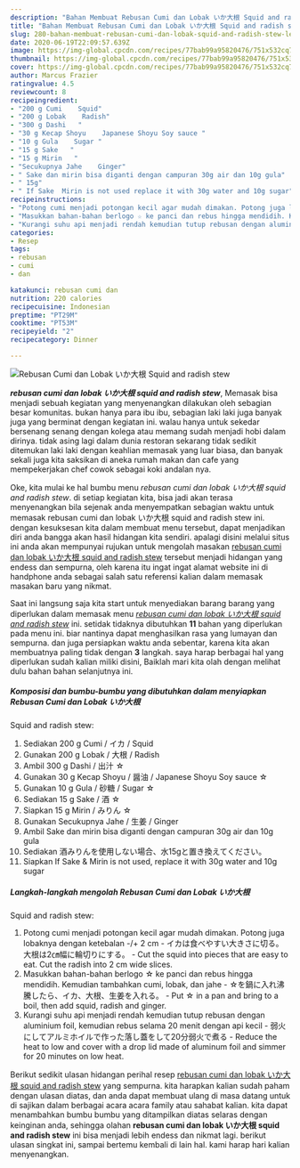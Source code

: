 ```yaml
---
description: "Bahan Membuat Rebusan Cumi dan Lobak いか大根 Squid and radish stew Lezat"
title: "Bahan Membuat Rebusan Cumi dan Lobak いか大根 Squid and radish stew Lezat"
slug: 280-bahan-membuat-rebusan-cumi-dan-lobak-squid-and-radish-stew-lezat
date: 2020-06-19T22:09:57.639Z
image: https://img-global.cpcdn.com/recipes/77bab99a95820476/751x532cq70/rebusan-cumi-dan-lobak-いか大根-squid-and-radish-stew-foto-resep-utama.jpg
thumbnail: https://img-global.cpcdn.com/recipes/77bab99a95820476/751x532cq70/rebusan-cumi-dan-lobak-いか大根-squid-and-radish-stew-foto-resep-utama.jpg
cover: https://img-global.cpcdn.com/recipes/77bab99a95820476/751x532cq70/rebusan-cumi-dan-lobak-いか大根-squid-and-radish-stew-foto-resep-utama.jpg
author: Marcus Frazier
ratingvalue: 4.5
reviewcount: 8
recipeingredient:
- "200 g Cumi    Squid"
- "200 g Lobak    Radish"
- "300 g Dashi   "
- "30 g Kecap Shoyu    Japanese Shoyu Soy sauce "
- "10 g Gula    Sugar "
- "15 g Sake   "
- "15 g Mirin   "
- "Secukupnya Jahe    Ginger"
- " Sake dan mirin bisa diganti dengan campuran 30g air dan 10g gula"
- " 15g"
- " If Sake  Mirin is not used replace it with 30g water and 10g sugar"
recipeinstructions:
- "Potong cumi menjadi potongan kecil agar mudah dimakan. Potong juga lobaknya dengan ketebalan -/+ 2 cm イカは食べやすい大きさに切る。大根は2㎝幅に輪切りにする。 Cut the squid into pieces that are easy to eat. Cut the radish into 2 cm wide slices."
- "Masukkan bahan-bahan berlogo ☆ ke panci dan rebus hingga mendidih. Kemudian tambahkan cumi, lobak, dan jahe ☆を鍋に入れ沸騰したら、イカ、大根、生姜を入れる。 Put ☆ in a pan and bring to a boil, then add squid, radish and ginger."
- "Kurangi suhu api menjadi rendah kemudian tutup rebusan dengan aluminium foil, kemudian rebus selama 20 menit dengan api kecil 弱火にしてアルミホイルで作った落し蓋をして20分弱火で煮る Reduce the heat to low and cover with a drop lid made of aluminum foil and simmer for 20 minutes on low heat."
categories:
- Resep
tags:
- rebusan
- cumi
- dan

katakunci: rebusan cumi dan 
nutrition: 220 calories
recipecuisine: Indonesian
preptime: "PT29M"
cooktime: "PT53M"
recipeyield: "2"
recipecategory: Dinner

---
```



![Rebusan Cumi dan Lobak いか大根
Squid and radish stew](https://img-global.cpcdn.com/recipes/77bab99a95820476/751x532cq70/rebusan-cumi-dan-lobak-いか大根-squid-and-radish-stew-foto-resep-utama.jpg)

<b><i>rebusan cumi dan lobak いか大根
squid and radish stew</i></b>, Memasak bisa menjadi sebuah kegiatan yang menyenangkan dilakukan oleh sebagian besar komunitas. bukan hanya para ibu ibu, sebagian laki laki juga banyak juga yang berminat dengan kegiatan ini. walau hanya untuk sekedar bersenang senang dengan kolega atau memang sudah menjadi hobi dalam dirinya. tidak asing lagi dalam dunia restoran sekarang tidak sedikit ditemukan laki laki dengan keahlian memasak yang luar biasa, dan banyak sekali juga kita saksikan di aneka rumah makan dan cafe yang mempekerjakan chef cowok sebagai koki andalan nya.

Oke, kita mulai ke hal bumbu menu <i>rebusan cumi dan lobak いか大根
squid and radish stew</i>. di setiap kegiatan kita, bisa jadi akan terasa menyenangkan bila sejenak anda menyempatkan sebagian waktu untuk memasak rebusan cumi dan lobak いか大根
squid and radish stew ini. dengan kesuksesan kita dalam membuat menu tersebut, dapat menjadikan diri anda bangga akan hasil hidangan kita sendiri. apalagi disini melalui situs ini anda akan mempunyai rujukan untuk mengolah masakan <u>rebusan cumi dan lobak いか大根
squid and radish stew</u> tersebut menjadi hidangan yang endess dan sempurna, oleh karena itu ingat ingat alamat website ini di handphone anda sebagai salah satu referensi kalian dalam memasak masakan baru yang nikmat.




Saat ini langsung saja kita start untuk menyediakan barang barang yang diperlukan dalam memasak menu <u><i>rebusan cumi dan lobak いか大根
squid and radish stew</i></u> ini. setidak tidaknya dibutuhkan <b>11</b> bahan yang diperlukan pada menu ini. biar nantinya dapat menghasilkan rasa yang lumayan dan sempurna. dan juga persiapkan waktu anda sebentar, karena kita akan membuatnya paling tidak dengan <b>3</b> langkah. saya harap berbagai hal yang diperlukan sudah kalian miliki disini, Baiklah mari kita olah dengan melihat dulu bahan bahan selanjutnya ini.

<!--inarticleads1-->

##### Komposisi dan bumbu-bumbu yang dibutuhkan dalam menyiapkan Rebusan Cumi dan Lobak いか大根
Squid and radish stew:

1. Sediakan 200 g Cumi / イカ / Squid
1. Gunakan 200 g Lobak / 大根 / Radish
1. Ambil 300 g Dashi / 出汁 ☆
1. Gunakan 30 g Kecap Shoyu / 醤油 / Japanese Shoyu Soy sauce ☆
1. Gunakan 10 g Gula / 砂糖 / Sugar ☆
1. Sediakan 15 g Sake / 酒 ☆
1. Siapkan 15 g Mirin / みりん ☆
1. Gunakan Secukupnya Jahe / 生姜 / Ginger
1. Ambil  Sake dan mirin bisa diganti dengan campuran 30g air dan 10g gula
1. Sediakan  酒みりんを使用しない場合、水15gと置き換えてください。
1. Siapkan  If Sake &amp; Mirin is not used, replace it with 30g water and 10g sugar




<!--inarticleads2-->

##### Langkah-langkah mengolah Rebusan Cumi dan Lobak いか大根
Squid and radish stew:

1. Potong cumi menjadi potongan kecil agar mudah dimakan. Potong juga lobaknya dengan ketebalan -/+ 2 cm - イカは食べやすい大きさに切る。大根は2㎝幅に輪切りにする。 - Cut the squid into pieces that are easy to eat. Cut the radish into 2 cm wide slices.
1. Masukkan bahan-bahan berlogo ☆ ke panci dan rebus hingga mendidih. Kemudian tambahkan cumi, lobak, dan jahe - ☆を鍋に入れ沸騰したら、イカ、大根、生姜を入れる。 - Put ☆ in a pan and bring to a boil, then add squid, radish and ginger.
1. Kurangi suhu api menjadi rendah kemudian tutup rebusan dengan aluminium foil, kemudian rebus selama 20 menit dengan api kecil - 弱火にしてアルミホイルで作った落し蓋をして20分弱火で煮る - Reduce the heat to low and cover with a drop lid made of aluminum foil and simmer for 20 minutes on low heat.




Berikut sedikit ulasan hidangan perihal resep <u>rebusan cumi dan lobak いか大根
squid and radish stew</u> yang sempurna. kita harapkan kalian sudah paham dengan ulasan diatas, dan anda dapat membuat ulang di masa datang untuk di sajikan dalam berbagai acara acara family atau sahabat kalian. kita dapat menambahkan bumbu bumbu yang ditampilkan diatas selaras dengan keinginan anda, sehingga olahan <b>rebusan cumi dan lobak いか大根
squid and radish stew</b> ini bisa menjadi lebih endess dan nikmat lagi. berikut ulasan singkat ini, sampai bertemu kembali di lain hal. kami harap hari kalian menyenangkan.
